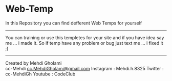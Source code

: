 # Web-Temp
In this Repository you can find defferent Web Temps for yourself

-----------------------------------------------------------------------------

You can training or use this templetes for your site and if you have idea say me ... i made it.
So if temp have any problem or bug just text me ... i fixed it ;) 

-----------------------------------------------------------------------------

Created by Mehdi Gholami <br/>
cc-Mehdi
cc.MehdiGholami@gmail.com
Instagram : Mehdi.h.8325
Twitter : cc-MehdiGh
Youtube : CodeClub
